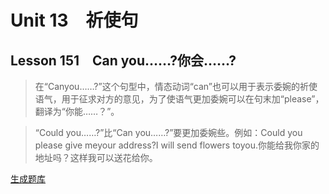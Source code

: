﻿ # Unit 13　祈使句
 ## Lesson 151　Can you……?你会……?
 
> 在“Canyou……?”这个句型中，情态动词“can”也可以用于表示委婉的祈使语气，用于征求对方的意见，为了使语气更加委婉可以在句末加“please”，翻译为“你能……？”。

> “Could you……?”比“Can you……?”要更加委婉些。例如：Could you please give meyour address?I will send flowers toyou.你能给我你家的地址吗？这样我可以送花给你。


 [生成题库](./question/f151.json)